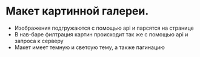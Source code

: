 # Макет картинной галереи.
- Изображения подгружаются с помощью api и парсятся на странице
- В нав-баре филтрация картин происходит так же с помощью api и запроса к серверу
- Макет имеет темную и светоую тему, а также пагинацию
